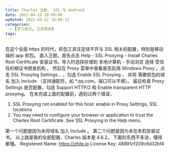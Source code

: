 ```yaml
---
title: Charles 注册、 SSL 与 Android
date: 2022-04-12 18:06:06
updated: 2022-04-12 18:06:12
categories:
  - [学习笔记, 工具使用]
tags:
---
```


在这个全面 https 的时代，抓包工具注定绕不开与 SSL 相关的配置，特别是移动端的 app 抓包。
直入正题，首先点击 Help - SSL Proxying - Install Charles Root Certificate 安装证书。导入时选择存储到 本地计算机 - 手动浏览 选择 受信任的根证书颁发机构 。
然后在 Proxy 菜单中查看是否启用 Windows Proxy 。点击 SSL Proxying Settings... ，勾选 Enable SSL Proxying ， 并将 需要抓包的域名 加入 Include （支持通配符，如 \*.qq.com，端口可以不填）。
最后检查 Proxy Settings 是否配置，勾选 Support HTTP/2 和 Enable transparent HTTP proxying。
在未完成上面的配置前，遇到过两个错误，

1. SSL Proxying not enabled for this host: enable in Proxy Settings, SSL locations
1. You may need to configure your browser or application to trust the Charles Root Certificate. See SSL Proxying in the Help menu.

第一个问题是因为未将域名 加入 Include 。
第二个问题是因为未在本机安装证书。
以上就是我的全部配置，Charles 版本是 4.6.2。
下面的东西不多说，懂得都懂。
Registered Name: https://zhile.io
License Key: 48891cf209c6d32bf4
